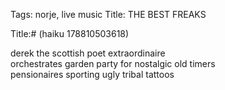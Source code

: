Tags: norje, live music
Title: THE BEST FREAKS
  
Title:# (haiku 178810503618)  
  
derek the scottish poet extraordinaire  
orchestrates garden party for nostalgic old timers  
pensionaires sporting ugly tribal tattoos  
